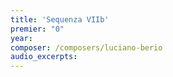 ```yaml
---
title: 'Sequenza VIIb'
premier: "0"
year: 
composer: /composers/luciano-berio
audio_excerpts: 
---
```

